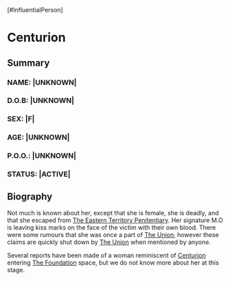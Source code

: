 [#InfluentialPerson]

# Centurion

## Summary

### NAME: |UNKNOWN|
### D.O.B: |UNKNOWN|
### SEX: |F|
### AGE: |UNKNOWN|
### P.O.O.: |UNKNOWN|
### STATUS: |ACTIVE|

## Biography

Not much is known about her, except that she is female, she is deadly, and that she escaped from [The Eastern Territory Penitentiary](../Locations/The%20Eastern%20Territory%20Penitentiary.md). Her signature M.O is leaving kiss marks on the face of the victim with their own blood. There were some rumours that she was once a part of [The Union](../Factions/The%20Union.md), however these claims are quickly shut down by [The Union](../Factions/The%20Union.md) when mentioned by anyone.

Several reports have been made of a woman reminiscent of [Centurion](Centurion.md) entering [The Foundation](../Factions/The%20Foundation.md) space, but we do not know more about her at this stage.